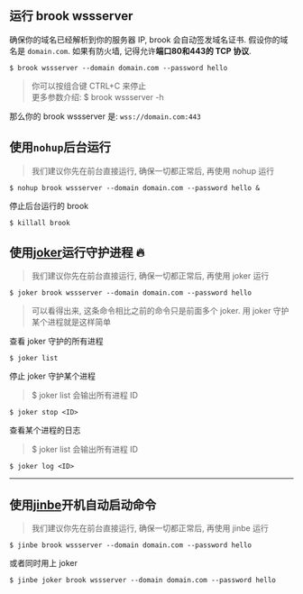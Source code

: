 ## 运行 brook wssserver

确保你的域名已经解析到你的服务器 IP, brook 会自动签发域名证书. 假设你的域名是 `domain.com`. 如果有防火墙, 记得允许**端口80和443的 TCP 协议**.

```
$ brook wssserver --domain domain.com --password hello
```

> 你可以按组合键 CTRL+C 来停止<br/>
> 更多参数介绍: \$ brook wssserver -h

那么你的 brook wssserver 是: `wss://domain.com:443`

## 使用`nohup`后台运行

> 我们建议你先在前台直接运行, 确保一切都正常后, 再使用 nohup 运行

```
$ nohup brook wssserver --domain domain.com --password hello &
```

停止后台运行的 brook

```
$ killall brook
```

## 使用[joker](https://github.com/txthinking/joker)运行守护进程 🔥

> 我们建议你先在前台直接运行, 确保一切都正常后, 再使用 joker 运行

```
$ joker brook wssserver --domain domain.com --password hello
```

> 可以看得出来, 这条命令相比之前的命令只是前面多个 joker. 用 joker 守护某个进程就是这样简单

查看 joker 守护的所有进程

```
$ joker list
```

停止 joker 守护某个进程

> \$ joker list 会输出所有进程 ID

```
$ joker stop <ID>
```

查看某个进程的日志

> \$ joker list 会输出所有进程 ID

```
$ joker log <ID>
```

---

## 使用[jinbe](https://github.com/txthinking/jinbe)开机自动启动命令

> 我们建议你先在前台直接运行, 确保一切都正常后, 再使用 jinbe 运行

```
$ jinbe brook wssserver --domain domain.com --password hello
```

或者同时用上 joker

```
$ jinbe joker brook wssserver --domain domain.com --password hello
```
